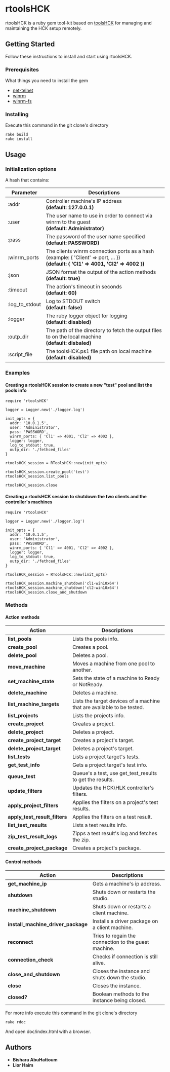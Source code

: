 
# rtoolsHCK

rtoolsHCK is a ruby gem tool-kit based on [toolsHCK](https://github.com/HCK-CI/toolsHCK) for managing and maintaining the HCK setup remotely.

## Getting Started

Follow these instructions to install and start using rtoolsHCK.

### Prerequisites

What things you need to install the gem

* [net-telnet](https://github.com/ruby/net-telnet)
* [winrm](https://github.com/WinRb/WinRM)
* [winrm-fs](https://github.com/WinRb/winrm-fs)

### Installing

Execute this command in the git clone's directory
```
rake build
rake install
```
## Usage

### Initialization options

A hash that contains:

| Parameter | Descriptions |
| --------- | ------------ |
| :addr | Controller machine's IP address<br>**(default: 127.0.0.1)**
| :user | The user name to use in order to connect via winrm to the guest<br>**(default: Administrator)**
| :pass | The password of the user name specified<br>**(default: PASSWORD)**
| :winrm_ports | The clients winrm connection ports as a hash<br>(example: { 'Client' => port, ... })<br>**(default: { 'Cl1' => 4001, 'Cl2' => 4002 })**
| :json | JSON format the output of the action methods<br>**(default: true)**
| :timeout | The action's timeout in seconds<br>**(default: 60)**
| :log_to_stdout | Log to STDOUT switch<br>**(default: false)**
| :logger | The ruby logger object for logging<br>**(default: disabled)**
| :outp_dir | The path of the directory to fetch the output files to on the local machine<br>**(default: disbaled)**
| :script_file | The toolsHCK.ps1 file path on local machine<br>**(default: disabled)**

### Examples

#### Creating a rtoolsHCK session to create a new "test" pool and list the pools info
```
require 'rtoolsHCK'

logger = Logger.new('./logger.log')

init_opts = {
  addr: '10.0.1.5',
  user: 'Administrator',
  pass: 'PASSWORD',
  winrm_ports: { 'Cl1' => 4001, 'Cl2' => 4002 },
  logger: logger,
  log_to_stdout: true,
  outp_dir: './fethced_files'
}

rtoolsHCK_session = RToolsHCK::new(init_opts)

rtoolsHCK_session.create_pool('test')
rtoolsHCK_session.list_pools

rtoolsHCK_session.close
```

#### Creating a rtoolsHCK session to shutdown the two clients and the controller's machines
```
require 'rtoolsHCK'

logger = Logger.new('./logger.log')

init_opts = {
  addr: '10.0.1.5',
  user: 'Administrator',
  pass: 'PASSWORD',
  winrm_ports: { 'Cl1' => 4001, 'Cl2' => 4002 },
  logger: logger,
  log_to_stdout: true,
  outp_dir: './fethced_files'
}

rtoolsHCK_session = RToolsHCK::new(init_opts)

rtoolsHCK_session.machine_shutdown('cl1-win10x64')
rtoolsHCK_session.machine_shutdown('cl2-win10x64')
rtoolsHCK_session.close_and_shutdown
```

### Methods

#### Action methods

| Action | Descriptions |
| ------ | ------------ |
| **list_pools** | Lists the pools info. |
| **create_pool** | Creates a pool. |
| **delete_pool** | Deletes a pool. |
| **move_machine** | Moves a machine from one pool to another. |
| **set_machine_state** | Sets the state of a machine to Ready or NotReady. |
| **delete_machine** | Deletes a machine. |
| **list_machine_targets** | Lists the target devices of a machine that are available to be tested. |
| **list_projects** | Lists the projects info. |
| **create_project** | Creates a project. |
| **delete_project** | Deletes a project. |
| **create_project_target** | Creates a project's target. |
| **delete_project_target** | Deletes a project's target. |
| **list_tests** | Lists a project target's tests. |
| **get_test_info** | Gets a project target's test info. |
| **queue_test** | Queue's a test, use get_test_results to get the results. |
| **update_filters** | Updates the HCK\HLK controller's filters. |
| **apply_project_filters** | Applies the filters on a project's test results. |
| **apply_test_result_filters** | Applies the filters on a test result. |
| **list_test_results** | Lists a test results info. |
| **zip_test_result_logs** | Zipps a test result's log and fetches the zip. |
| **create_project_package** | Creates a project's package. |

#### Control methods

| Action | Descriptions |
| ------ | ------------ |
| **get_machine_ip** | Gets a machine's ip address. |
| **shutdown** | Shuts down or restarts the studio. |
| **machine_shutdown** | Shuts down or restarts a client machine. |
| **install_machine_driver_package** | Installs a driver package on a client machine. |
| **reconnect** | Tries to regain the connection to the guest machine. |
| **connection_check** | Checks if connection is still alive. |
| **close_and_shutdown** | Closes the instance and shuts down the studio. |
| **close** | Closes the instance. |
| **closed?** | Boolean methods to the instance being closed. |

For more info execute this command in the git clone's directory
```
rake rdoc
```
And open doc/index.html with a browser.

## Authors

* **Bishara AbuHattoum**
* **Lior Haim**



